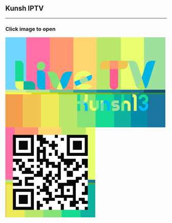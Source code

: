## Kunsh IPTV
---

###       Click image to open
[<img align="left" alt="IPTV" width="500px" height="281px" src="img/banner.png" />][youtube]



[youtube]: https://kunsh13.github.io/iptv/



<img align="left" alt="qr code" width="281px" height="281px" src="img/qr_c.png" />
